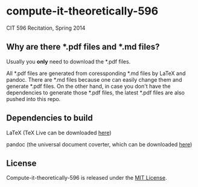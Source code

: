 # compute-it-theoretically-596

CIT 596 Recitation, Spring 2014

## Why are there *.pdf files and *.md files?

Usually you **only** need to download the *.pdf files.

All *.pdf files are generated from coressponding *.md files by LaTeX and pandoc. There are *.md files because one can easily change them and generate *.pdf files. On the other hand, in case you don't have the dependencies to generate those *.pdf files, the latest *.pdf files are also pushed into this repo.

## Dependencies to build
LaTeX (TeX Live can be downloaded [here](https://www.tug.org/texlive/acquire-iso.html))

pandoc (the universal document coverter, which can be downloaded [here](http://johnmacfarlane.net/pandoc/installing.html))

## License

Compute-it-theoretically-596 is released under the [MIT License](http://www.opensource.org/licenses/MIT).